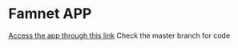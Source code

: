# Famnet APP

[Access the app through this link](https://fam-net.herokuapp.com/)
Check the master branch for code
